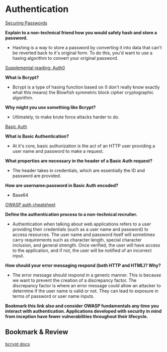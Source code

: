 # Authentication

[Securing Passwords](https://thehackernews.com/2014/04/securing-passwords-with-bcrypt-hashing.html)

**Explain to a non-technical friend how you would safely hash and store a password.**

- Hashing is a way to store a password by converting it into data that can't be reverted back to it's original form. To do this, you'd want to use a hasing algorithm to convert your original password.

[Supplemental reading: Auth0](https://auth0.com/blog/hashing-passwords-one-way-road-to-security/)

**What is Bcrypt?**

- Bcrypt is a type of hasing function based on (I don't really know exactly what this means) the Blowfish symmetric block cipher cryptographic algorithm.

**Why might you use something like Bcrypt?**

- Ultimately, to make brute force attacks harder to do.

[Basic Auth](https://en.wikipedia.org/wiki/Basic_access_authentication)

**What is Basic Authentication?**

- At it's core, basic authorization is the act of an HTTP user providing a user name and password to make a request.

**What properties are necessary in the header of a Basic Auth request?**

- The header takes in credentials, which are essentially the ID and password are provided.

**How are username:password in Basic Auth encoded?**

- Base64

[OWASP auth cheatsheet](https://www.owasp.org/index.php/Authentication_Cheat_Sheet)

**Define the authentication process to a non-technical recruiter.**

- Authentication when talking about web applications refers to a user providing their credentials (such as a user name and password) to access resources. The user name and password itself will sometimes carry requirements such as character length, special character inclusion, and general strength. Once verified, the user will have access to the application, and if not, the user will be notified of an incorrect input.

**How should your error messaging respond (both HTTP and HTML)? Why?**

- The error message should respond in a generic manner. This is because we want to prevent the creation of a discrepancy factor. The discrepancy factor is where an error message could allow an attacker to determine if the user name is valid or not. They can lead to exposure in terms of password or user name inputs.

**Bookmark this link also and consider OWASP fundamentals any time you interact with authentication. Applications developed with security in mind from inception have fewer vulnerabilities throughout their lifecycle.**

## Bookmark & Review

[bcrypt docs](https://www.npmjs.com/package/bcrypt)